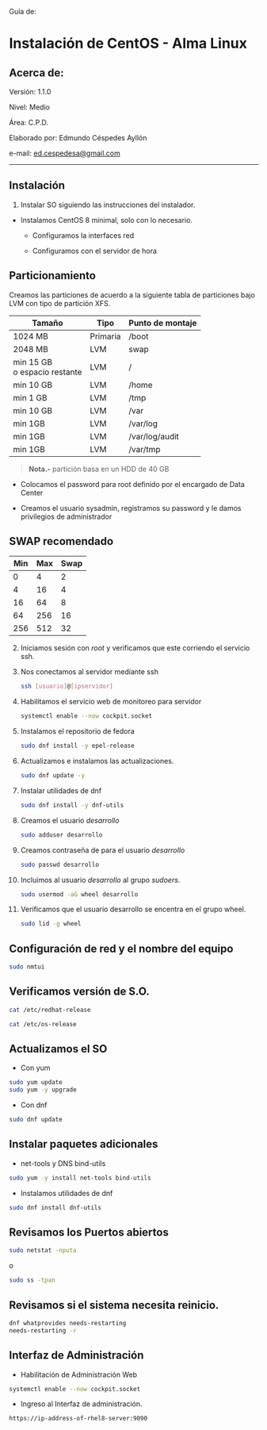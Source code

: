 Guía de:

# Instalación de CentOS - Alma Linux

## Acerca de:

Versión: 1.1.0

Nivel: Medio

Área: C.P.D.

Elaborado por: Edmundo Céspedes Ayllón

e-mail: [ed.cespedesa@gmail.com](ed.cespedesa@gmail.com)

---

## Instalación

1. Instalar SO siguiendo las instrucciones del instalador.
- Instalamos CentOS 8 minimal, solo con lo necesario.
  
  - Configuramos la interfaces red
  
  - Configuramos con el servidor de hora

## Particionamiento

Creamos las particiones de acuerdo a la siguiente tabla de particiones bajo LVM con tipo de partición XFS.

| Tamaño                            | Tipo     | Punto de montaje |
| --------------------------------- | -------- | ---------------- |
| 1024 MB                           | Primaria | /boot            |
| 2048 MB                           | LVM      | swap             |
| min 15 GB<br/>o  espacio restante | LVM      | /                |
| min 10 GB                         | LVM      | /home            |
| min 1 GB                          | LVM      | /tmp             |
| min 10 GB                         | LVM      | /var             |
| min 1GB                           | LVM      | /var/log         |
| min 1GB                           | LVM      | /var/log/audit   |
| min 1GB                           | LVM      | /var/tmp         |

> **Nota.-** partición basa en un HDD de 40 GB

- Colocamos  el password para root definido por el encargado de Data Center

- Creamos el usuario sysadmin, registramos su password y le damos privilegios de administrador

## SWAP recomendado

| Min | Max | Swap |
| --- | --- | ---- |
| 0   | 4   | 2    |
| 4   | 16  | 4    |
| 16  | 64  | 8    |
| 64  | 256 | 16   |
| 256 | 512 | 32   |

2. Iniciamos sesión con *root* y verificamos que este corriendo el servicio ssh.

3. Nos conectamos al servidor mediante ssh
   
   ```bash
   ssh [usuario]@[ipservidor]
   ```

4. Habilitamos el servicio web  de monitoreo para servidor
   
   ```bash
   systemctl enable --now cockpit.socket
   ```

5. Instalamos el repositorio de fedora
   
   ```bash
   sudo dnf install -y epel-release
   ```

6. Actualizamos e instalamos las actualizaciones.
   
   ```bash
   sudo dnf update -y
   ```

7. Instalar  utilidades de dnf
   
   ```bash
   sudo dnf install -y dnf-utils
   ```

8. Creamos el usuario *desarrollo*
   
   ```bash
   sudo adduser desarrollo
   ```

9. Creamos contraseña de para el usuario *desarrollo*
   
   ```bash
   sudo passwd desarrollo
   ```

10. Incluimos al usuario *desarrollo* al grupo *sudoers*.
    
    ```bash
    sudo usermod -aG wheel desarrollo
    ```

11. Verificamos que el usuario desarrollo se encentra en el grupo wheel.
    
    ```bash
    sudo lid -g wheel
    ```

## Configuración de red y el nombre del equipo

```bash
sudo nmtui
```

## Verificamos versión de S.O.

```bash
cat /etc/redhat-release
```

```bash
cat /etc/os-release
```

## Actualizamos el SO

- Con yum

```bash
sudo yum update
sudo yum -y upgrade
```

- Con dnf

```bash
sudo dnf update
```

## Instalar paquetes adicionales

* net-tools y DNS bind-utils

```bash
sudo yum -y install net-tools bind-utils
```

* Instalamos utilidades de dnf

```bash
sudo dnf install dnf-utils
```

## Revisamos los Puertos abiertos

```bash
sudo netstat -nputa
```

o

```bash
sudo ss -tpan
```

## Revisamos si el sistema necesita reinicio.

```bash
dnf whatprovides needs-restarting
needs-restarting -r
```

## Interfaz de Administración

* Habilitación de Administración Web

```bash
systemctl enable --now cockpit.socket
```

* Ingreso al Interfaz de administración.

```url
https://ip-address-of-rhel8-server:9090
```
